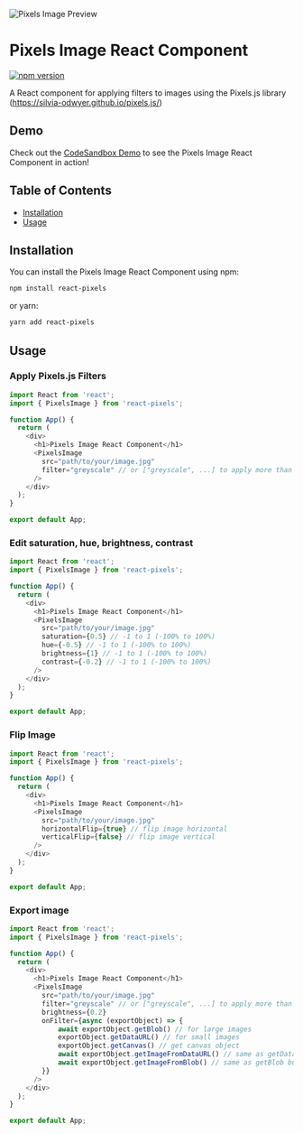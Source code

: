 ![Pixels Image Preview](https://i.imgur.com/X4n19PP.png)


# Pixels Image React Component

[![npm version](https://badge.fury.io/js/react-pixels.svg)](https://badge.fury.io/js/react-pixels)

A React component for applying filters to images using the Pixels.js library (https://silvia-odwyer.github.io/pixels.js/)

## Demo

Check out the [CodeSandbox Demo](https://codesandbox.io/p/sandbox/busy-smoke-zqrpyd) to see the Pixels Image React Component in action!

## Table of Contents

- [Installation](#installation)
- [Usage](#usage)

## Installation

You can install the Pixels Image React Component using npm:

```bash
npm install react-pixels
```

or yarn:

```bash
yarn add react-pixels
```

## Usage


### Apply Pixels.js Filters

```javascript
import React from 'react';
import { PixelsImage } from 'react-pixels';

function App() {
  return (
    <div>
      <h1>Pixels Image React Component</h1>
      <PixelsImage
        src="path/to/your/image.jpg"
        filter="greyscale" // or ["greyscale", ...] to apply more than one filter
      />
    </div>
  );
}

export default App;
```


### Edit saturation, hue, brightness, contrast

```javascript
import React from 'react';
import { PixelsImage } from 'react-pixels';

function App() {
  return (
    <div>
      <h1>Pixels Image React Component</h1>
      <PixelsImage
        src="path/to/your/image.jpg"
        saturation={0.5} // -1 to 1 (-100% to 100%)
        hue={-0.5} // -1 to 1 (-100% to 100%)
        brightness={1} // -1 to 1 (-100% to 100%)
        contrast={-0.2} // -1 to 1 (-100% to 100%)
      />
    </div>
  );
}

export default App;
```

### Flip Image

```javascript
import React from 'react';
import { PixelsImage } from 'react-pixels';

function App() {
  return (
    <div>
      <h1>Pixels Image React Component</h1>
      <PixelsImage
        src="path/to/your/image.jpg"
        horizontalFlip={true} // flip image horizontal
        verticalFlip={false} // flip image vertical
      />
    </div>
  );
}

export default App;
```

### Export image

```javascript
import React from 'react';
import { PixelsImage } from 'react-pixels';

function App() {
  return (
    <div>
      <h1>Pixels Image React Component</h1>
      <PixelsImage
        src="path/to/your/image.jpg"
        filter="greyscale" // or ["greyscale", ...] to apply more than one filter
        brightness={0.2}
        onFilter={async (exportObject) => {
            await exportObject.getBlob() // for large images
            exportObject.getDataURL() // for small images
            exportObject.getCanvas() // get canvas object
            await exportObject.getImageFromDataURL() // same as getDataURL but as a <img> element
            await exportObject.getImageFromBlob() // same as getBlob but as a <img> element
        }}
      />
    </div>
  );
}

export default App;
```
